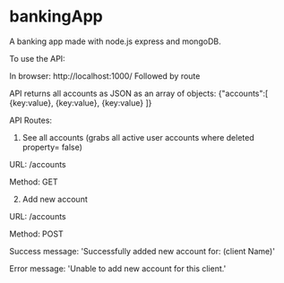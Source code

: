 # bankingApp
A banking app made with node.js express and mongoDB.

To use the API:

In browser: http://localhost:1000/
Followed by route

API returns all accounts as JSON as an array of objects:
{"accounts":[
  {key:value},
  {key:value},
  {key:value}
]}

API Routes:
1. See all accounts (grabs all active user accounts where deleted property= false)

URL: /accounts

Method: GET

2. Add new account

URL: /accounts

Method: POST

Success message: 'Successfully added new account for: (client Name)'

Error message: 'Unable to add new account for this client.'
